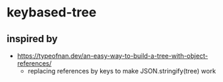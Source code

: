 # keybased-tree
## inspired by
* https://typeofnan.dev/an-easy-way-to-build-a-tree-with-object-references/ 
  *  replacing references by keys to make JSON.stringify(tree) work
